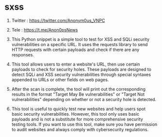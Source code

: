 # sxss
1. Twitter : https://twitter.com/Anonym0us_VNPC
2. Tele : https://t.me/Anon0psNews
  
1. This Python snippet is a simple tool to test for XSS and SQLi security vulnerabilities on a specific URL. It uses the requests library to send HTTP requests with certain payloads and check if there are any responses.

2. This tool allows users to enter a website's URL, then use certain payloads to check for security holes. These payloads are designed to detect SQLi and XSS security vulnerabilities through special syntaxes appended to URLs or other fields on web pages.

3. After the scan is complete, the tool will print out the corresponding results in the format "Target May Be vulnerabilities" or "Target Not vulnerabilities" depending on whether or not a security hole is detected.

4. This tool is useful to quickly test new websites and help users spot basic security vulnerabilities. However, this tool only uses basic payloads and is not a substitute for more comprehensive security testing tools. If you want to use this tool, make sure you have permission to audit websites and always comply with cybersecurity regulations.
